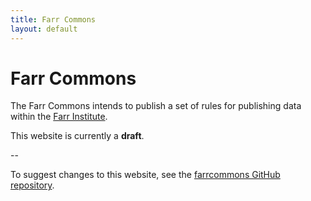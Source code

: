 ```yaml
---
title: Farr Commons
layout: default
---
```


# Farr Commons

The Farr Commons intends to publish a set of rules for publishing data within 
the [Farr Institute](http://www.farrinstitute.org/).

This website is currently a **draft**. 

--

To suggest changes to this website, see the [farrcommons GitHub repository](https://github.com/farrcommons/farrcommons.github.io/).
